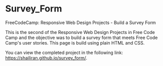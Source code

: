 # Survey_Form

FreeCodeCamp: Responsive Web Design Projects - Build a Survey Form

This is the second of the Responsive Web Design Projects in Free Code Camp and the objective was to build a survey form that meets Free Code Camp's user stories. This page is build using plain HTML and CSS.

You can view the completed project in the following link: https://shailiran.github.io/survey_form/.
